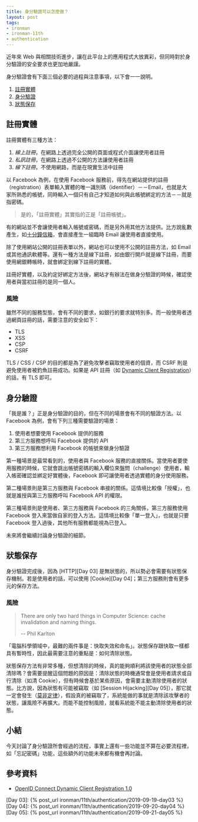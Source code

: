 ```yaml
---
title: 身分驗證可以怎麼做？
layout: post
tags:
- ironman
- ironman-11th
- authentication
---
```


近年來 Web 與相關技術進步，讓在此平台上的應用程式大放異彩，但同時對於身分驗證的安全要求也更加地嚴謹。

身分驗證會有下面三個必要的過程與注意事項，以下會一一說明。

1. [註冊實體](#註冊實體)
2. [身分驗證](#身分驗證)
3. [狀態保存](#狀態保存)

## 註冊實體

註冊實體有三種方法：

1. *線上註冊*，在網路上透過完全公開的頁面或程式介面讓使用者註冊
2. *私訊註冊*，在網路上透過不公開的方法讓使用者註冊
3. *線下註冊*，不使用網路，而是在現實生活中註冊

以 Facebook 為例，在使用 Facebook 服務前，得先在網站提供的註冊（registration）表單輸入實體的唯一識別碼（identifier）－－Email，也就是大家所熟悉的帳號，同時輸入一個只有自己才知道如何與此帳號綁定的方法－－就是指密碼。

> 是的，「註冊實體」其實指的正是「註冊帳號」。

有的網站並不會讓使用者輸入帳號或密碼，而是另外用其他方法提供。比方說亂數產生，如[十分鐘信箱](https://10minutemail.net/)，會直接產生一組臨時 Email 讓使用者直接使用。

除了使用網站公開的註冊表單以外，網站也可以使用不公開的註冊方法，如 Email 或其他通訊軟體等。還有一種方法是線下註冊，如由銀行開戶就是線下註冊，而要使用網銀轉帳時，就會綁定到線下註冊的實體。

註冊好實體，以及約定好綁定方法後，網站才有辦法在做身分驗證的時候，確認使用者與當初註冊的是同一個人。

### 風險

雖然不同的服務型態，會有不同的要求，如銀行的要求就特別多。而一般使用者透過網頁註冊的話，需要注意的安全如下：

* TLS
* XSS
* CSP
* CSRF

TLS / CSS / CSP 的目的都是為了避免攻擊者竊取使用者的個資，而 CSRF 則是避免使用者被釣魚註冊成功。如果是 API 註冊（如 [Dynamic Client Registration][OpenID Connect Dynamic Client Registration 1.0]）的話，有 TLS 即可。

## 身分驗證

「我是誰？」正是身分驗證的目的，但在不同的場景會有不同的驗證方法。以 Facebook 為例，會有下列三種需要驗證的場景：

1. 使用者想要使用 Facebook 提供的服務
2. 第三方服務想呼叫 Facebook 提供的 API
3. 第三方服務想利用 Facebook 的帳號來做身分驗證

第一種場景是最常看到的，使用者與 Facebook 服務的直接關係。當使用者要使用服務的時候，它就會跳出帳號密碼的輸入欄位來盤問（challenge）使用者，輸入帳密確認並綁定好實體後，Facebook 即可讓使用者透過實體的身分使用服務。

第二種場景則是第三方服務與 Facebook 串接的關係。這情境比較像「授權」，也就是誰授與第三方服務呼叫 Facebook API 的權限。

第三種場景則是使用者、第三方服務與 Facebook 的三角關係，第三方服務使用 Facebook 登入來當做自家的登入方法。這情境比較像「單一登入」，也就是只要 Facebook 登入過後，其他所有服務都能視為已登入。

未來將會繼續討論身分驗證的細節。

## 狀態保存

身分驗證完成後，因為 [HTTP][Day 03] 是無狀態的，所以勢必會需要有狀態保存機制。若是使用者的話，可以使用 [Cookie][Day 04]；第三方服務則會有更多元的保存方法。

### 風險

> There are only two hard things in Computer Science: cache invalidation and naming things.
>
> -- Phil Karlton

「電腦科學領域中，最難的兩件事是：快取失效和命名」。狀態保存跟快取一樣都具有暫時性，因此最需要注意的重點是：如何清除狀態。

狀態保存方法有非常多種，但想清除的時候，真的能夠順利將該使用者的狀態全部清除嗎？會需要提醒這個問題的原因是：清除狀態的時機通常會是使用者請求或自行清除（如清 Cookie），但有時候會基於某些原因，會需要主動清除使用者的狀態。比方說，因為狀態有可能被竊取（如 [Session Hijacking][Day 05]），那它就一定會發生（[莫非定律](https://zh.wikipedia.org/wiki/%E6%91%A9%E8%8F%B2%E5%AE%9A%E7%90%86)），假設真的被竊取了，系統能做的事就是清除該攻擊者的狀態，讓風險不再擴大。而能不能控制風險，就看系統能不能主動清除使用者的狀態。

## 小結

今天討論了身分驗證所會經過的流程，事實上還有一些功能並不算在必要流程裡，如「忘記密碼」功能，這些額外的功能未來都有機會再討論。

## 參考資料

* [OpenID Connect Dynamic Client Registration 1.0][]

[OpenID Connect Dynamic Client Registration 1.0]: https://openid.net/specs/openid-connect-registration-1_0.html

[Day 03]: {% post_url ironman/11th/authentication/2019-09-19-day03 %}
[Day 04]: {% post_url ironman/11th/authentication/2019-09-20-day04 %}
[Day 05]: {% post_url ironman/11th/authentication/2019-09-21-day05 %}
